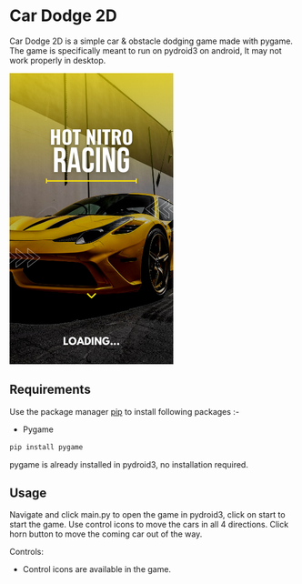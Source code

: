 # Car Dodge 2D



Car Dodge 2D is a simple car & obstacle dodging game made with pygame. The game is specifically meant to run on pydroid3 on android, It may not work properly in desktop.

![Alt text](app.png?raw=true "Car Racing 2D")

## Requirements

Use the package manager [pip](https://pip.pypa.io/en/stable/) to install following packages :-

* Pygame

```bash
pip install pygame
```

pygame is already installed in pydroid3, no installation required.

## Usage

Navigate and click main.py to open the game in pydroid3, click on start to start the game. Use control icons to move the cars in all 4 directions. Click horn button to move the coming car out of the way.

Controls:

* Control icons are available in the game.
